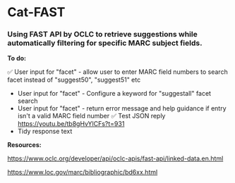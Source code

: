 # Cat-FAST
### Using FAST API by OCLC to retrieve suggestions while automatically filtering for specific MARC subject fields. 

__To do:__

✅ User input for "facet" - allow user to enter MARC field numbers to search facet instead of "suggest50", "suggest51" etc
* User input for "facet" - Configure a keyword for "suggestall" facet search
* User input for "facet" - return error message and help guidance if entry isn't a valid MARC field number
✅ Test JSON reply https://youtu.be/tb8gHvYlCFs?t=931
* Tidy response text

__Resources:__

<https://www.oclc.org/developer/api/oclc-apis/fast-api/linked-data.en.html>

<https://www.loc.gov/marc/bibliographic/bd6xx.html>
